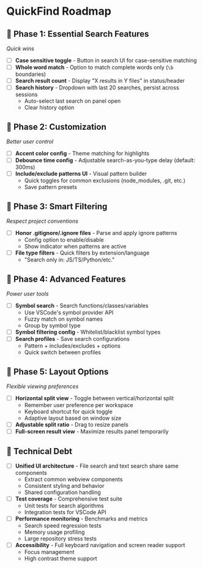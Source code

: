 # QuickFind Roadmap

## 🚀 Phase 1: Essential Search Features
*Quick wins*

- [ ] **Case sensitive toggle** - Button in search UI for case-sensitive matching
- [ ] **Whole word match** - Option to match complete words only (`\b` boundaries)
- [ ] **Search result count** - Display "X results in Y files" in status/header
- [ ] **Search history** - Dropdown with last 20 searches, persist across sessions
  - Auto-select last search on panel open
  - Clear history option

## 🎨 Phase 2: Customization
*Better user control*

- [ ] **Accent color config** - Theme matching for highlights
- [ ] **Debounce time config** - Adjustable search-as-you-type delay (default: 300ms)
- [ ] **Include/exclude patterns UI** - Visual pattern builder
  - Quick toggles for common exclusions (node_modules, .git, etc.)
  - Save pattern presets

## 🔧 Phase 3: Smart Filtering
*Respect project conventions*

- [ ] **Honor .gitignore/.ignore files** - Parse and apply ignore patterns
  - Config option to enable/disable
  - Show indicator when patterns are active
- [ ] **File type filters** - Quick filters by extension/language
  - "Search only in: JS/TS/Python/etc."

## 🎯 Phase 4: Advanced Features
*Power user tools*

- [ ] **Symbol search** - Search functions/classes/variables
  - Use VSCode's symbol provider API
  - Fuzzy match on symbol names
  - Group by symbol type
- [ ] **Symbol filtering config** - Whitelist/blacklist symbol types
- [ ] **Search profiles** - Save search configurations
  - Pattern + includes/excludes + options
  - Quick switch between profiles

## 🔀 Phase 5: Layout Options
*Flexible viewing preferences*

- [ ] **Horizontal split view** - Toggle between vertical/horizontal split
  - Remember user preference per workspace
  - Keyboard shortcut for quick toggle
  - Adaptive layout based on window size
- [ ] **Adjustable split ratio** - Drag to resize panels
- [ ] **Full-screen result view** - Maximize results panel temporarily

## 🚧 Technical Debt
- [ ] **Unified UI architecture** - File search and text search share same components
  - Extract common webview components
  - Consistent styling and behavior
  - Shared configuration handling
- [ ] **Test coverage** - Comprehensive test suite
  - Unit tests for search algorithms
  - Integration tests for VSCode API
- [ ] **Performance monitoring** - Benchmarks and metrics
  - Search speed regression tests
  - Memory usage profiling
  - Large repository stress tests
- [ ] **Accessibility** - Full keyboard navigation and screen reader support
  - Focus management
  - High contrast theme support 